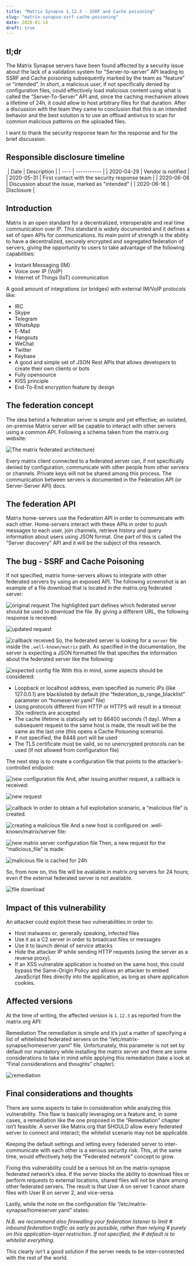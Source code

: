 ```yaml
---
title: "Matrix Synapse 1.12.3 - SSRF and Cache poisoning"
slug: "matrix-synapse-ssrf-cache-poisoning"
date: 2020-01-14
draft: true
---
```


## tl;dr
The Matrix Synapse servers have been found affected by a security issue about the lack of a validation system for "Server-to-server" API leading to SSRF and Cache poisoning subsequently marked by the team as “feature” or “intended”.  In short, a malicious user, if not specifically denied by configuration files, could effectively load malicious content using what is called the “Server-To-Server” API and, since the caching mechanism allows a lifetime of 24h, it could allow to host arbitrary files for that duration.  After a discussion with the team they came to conclusion that this is an intended behavior and the best solution is to use an offload antivirus to scan for common malicious patterns on the uploaded files.

I want to thank the security response team for the response and for the brief discussion.

## Responsible disclosure timeline
​
| Date | Description |
| ---- | ----------- |
| 2020-04-29 | Vendor is notified |
| 2020-05-31 | First contact with the security response team |
| 2020-06-08 |	Discussion about the issue, marked as "intended" |
| 2020-06-16 | Disclosure |
​

## Introduction
Matrix is an open standard for a decentralized, interoperable and real time communication over IP.  This standard is widely documented and it defines a set of open APIs for communications. Its main point of strength is the ability to have a decentralized, securely encrypted and segregated federation of servers, giving the opportunity to users to take advantage of the following capabilities:

- Instant Messaging (IM)
- Voice over IP (VoIP)
- Internet of Things (IoT) communication

A good amount of integrations (or bridges) with external IM/VoIP protocols like:

- IRC
- Skype
- Telegram
- WhatsApp
- E-Mail
- Hangouts
- WeChat
- Twitter
- Keybase
- A good and simple set of JSON Rest APIs that allows developers to create their own clients or bots
- Fully opensource
- KISS principle
- End-To-End encryption feature by design

## The federation concept
The idea behind a federation server is simple and yet effective; an isolated, on-premise Matrix server will be capable to interact with other servers using a common API.  Following a schema taken from the matrix.org website:

![The matrix federated architecture](/matrix/image-8.png))

Every matrix client connected to a federated server can, if not specifically denied by configuration, communicate with other people from other servers or channels. Private keys will not be shared among this process.  The communication between servers is documented in the Federation API (or Server-Server API) docs.

## The federation API
Matrix home-servers use the Federation API in order to communicate with each other. Home-servers interact with these APIs in order to push messages to each user, join channels, retrieve history and query information about users using JSON format.  One part of this is called the “Server discovery” API and it will be the subject of this research.

## The bug - SSRF and Cache Poisoning

If not specified, matrix home-servers allows to integrate with other federated servers by using an exposed API. The following screenshot is an example of a file download that is located in the matrix.org federated server:

![original request](/matrix/image-9.png)
The highlighted part defines which federated server should be used to download the file. By giving a different URL, the following response is received:

![updated request](/matrix/image-10.png)

![callback received](/matrix/image-11.png)
So, the federated server is looking for a `server` file inside the `.well-known/matrix` path. As specified in the documentation, the server is expecting a JSON formatted file that specifies the information about the federated server like the following:

![expected config file](/matrix/image-12.png)
With this in mind, some aspects should be considered:

- Loopback or localhost address, even specified as numeric IPs (like 127.0.0.1) are blacklisted by default (the “federation_ip_range_blacklist” parameter on “homeserver.yaml” file)
- Using protocols different from HTTP or HTTPS will result in a timeout
30x redirects are accepted
- The cache lifetime is statically set to 86400 seconds (1 day). When a subsequent request to the same host is made, the result will be the same as the last one (this opens a Cache Poisoning scenario).
- If not specified, the 8448 port will be used
- The TLS certificate must be valid, so no unencrypted protocols can be used (if not allowed from configuration file)

The next step is to create a configuration file that points to the attacker’s-controlled endpoint:

![new configuration file](/matrix/image-13.png)
And, after issuing another request, a callback is received:

![new request](/matrix/image-14.png)

![callback](/matrix/image-15.png)
In order to obtain a full exploitation scenario, a “malicious file” is created.


![creating a malicious file](/matrix/image-16.png)
And a new host is configured on .well-known/matrix/server file:

![new matrix server configuration file](/matrix/image-17.png)
Then, a new request for the “malicious_file” is made:

![malicious file is cached for 24h](/matrix/image-18.png)

So, from now on, this file will be available in matrix.org servers for 24 hours; even if the external federated server is not available.

![file download](/matrix/image-19.png)

## Impact of this vulnerability
An attacker could exploit these two vulnerabilities in order to:

- Host malwares or, generally speaking, infected files
- Use it as a C2 server in order to broadcast files or messages
- Use it to launch denial of service attacks
- Hide the attacker IP while sending HTTP requests (using the server as a reverse proxy).
- If an XSS vulnerable application is hosted on the same host, this could bypass the Same-Origin Policy and allows an attacker to embed
JavaScript files directly into the application, as long as share application cookies.

## Affected versions
At the time of writing, the affected version is `1.12.3` as reported from the matrix.org API:

Remediation
The remediation is simple and it’s just a matter of specifying a list of whitelisted federated servers on the “/etc/matrix-synapse/homeserver.yaml” file. Unfortunately, this parameter is not set by default nor mandatory while installing the matrix server and there are some considerations to take in mind while applying this remediation (take a look at “Final considerations and thoughts” chapter).


![remediation](/matrix/image-20.png)

## Final considerations and thoughts
There are some aspects to take in consideration while analyzing this vulnerability. This flaw is basically leveraging on a feature and, in some cases, a remediation like the one proposed in the “Remediation” chapter isn’t feasible.  A server like Matrix.org that SHOULD allow every federated server to connect and interact; the whitelist scenario may not be applicable.

Keeping the default settings and letting every federated server to inter-communicate with each other is a serious security risk. This, at the same time, would effectively help the “Federated network” concept to grow.

Fixing this vulnerability could be a serious hit on the matrix-synapse federated network’s idea. If the server blocks the ability to download files or perform requests to external locations, shared files will not be share among other federated servers. The result is that User A on server 1 cannot share files with User B on server 2, and vice-versa.

Lastly, while the note on the configuration file “/etc/matrix-synapse/homeserver.yaml” states:

*N.B. we recommend also firewalling your federation listener to limit  # inbound federation traffic as early as possible, rather than relying  # purely on this application-layer restriction. If not specified, the  # default is to whitelist everything.*

This clearly isn’t a good solution if the server needs to be inter-connected with the rest of the world.
